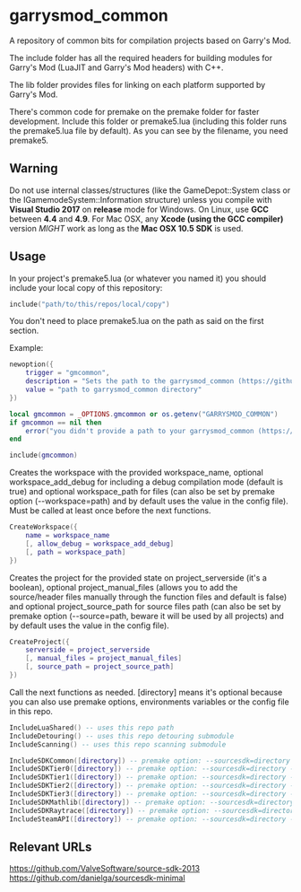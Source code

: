 # garrysmod_common

A repository of common bits for compilation projects based on Garry's Mod.

The include folder has all the required headers for building modules for Garry's Mod (LuaJIT and Garry's Mod headers) with C++.

The lib folder provides files for linking on each platform supported by Garry's Mod.

There's common code for premake on the premake folder for faster development. Include this folder or premake5.lua (including this folder runs the premake5.lua file by default).
As you can see by the filename, you need premake5.

## Warning

Do not use internal classes/structures (like the GameDepot::System class or the IGamemodeSystem::Information structure) unless you compile with **Visual Studio 2017** on **release** mode for Windows. On Linux, use **GCC** between **4.4** and **4.9**. For Mac OSX, any **Xcode (using the GCC compiler)** version *MIGHT* work as long as the **Mac OSX 10.5 SDK** is used.

## Usage

In your project's premake5.lua (or whatever you named it) you should include your local copy of this repository:

```lua
include("path/to/this/repos/local/copy")
```

You don't need to place premake5.lua on the path as said on the first section.

Example:
```lua
newoption({
	trigger = "gmcommon",
	description = "Sets the path to the garrysmod_common (https://github.com/danielga/garrysmod_common) directory",
	value = "path to garrysmod_common directory"
})

local gmcommon = _OPTIONS.gmcommon or os.getenv("GARRYSMOD_COMMON")
if gmcommon == nil then
	error("you didn't provide a path to your garrysmod_common (https://github.com/danielga/garrysmod_common) directory")
end

include(gmcommon)
```

Creates the workspace with the provided workspace_name, optional workspace_add_debug for including a debug compilation mode (default is true) and optional workspace_path for files (can also be set by premake option (--workspace=path) and by default uses the value in the config file). Must be called at least once before the next functions.
```lua
CreateWorkspace({
	name = workspace_name
	[, allow_debug = workspace_add_debug]
	[, path = workspace_path]
})
```

Creates the project for the provided state on project_serverside (it's a boolean), optional project_manual_files (allows you to add the source/header files manually through the function files and default is false) and optional project_source_path for source files path (can also be set by premake option (--source=path, beware it will be used by all projects) and by default uses the value in the config file).
```lua
CreateProject({
	serverside = project_serverside
	[, manual_files = project_manual_files]
	[, source_path = project_source_path]
})
```

Call the next functions as needed. [directory] means it's optional because you can also use premake options, environments variables or the config file in this repo.
```lua
IncludeLuaShared() -- uses this repo path
IncludeDetouring() -- uses this repo detouring submodule
IncludeScanning() -- uses this repo scanning submodule

IncludeSDKCommon([directory]) -- premake option: --sourcesdk=directory - env var: SOURCE_SDK
IncludeSDKTier0([directory]) -- premake option: --sourcesdk=directory - env var: SOURCE_SDK
IncludeSDKTier1([directory]) -- premake option: --sourcesdk=directory - env var: SOURCE_SDK
IncludeSDKTier2([directory]) -- premake option: --sourcesdk=directory - env var: SOURCE_SDK
IncludeSDKTier3([directory]) -- premake option: --sourcesdk=directory - env var: SOURCE_SDK
IncludeSDKMathlib([directory]) -- premake option: --sourcesdk=directory - env var: SOURCE_SDK
IncludeSDKRaytrace([directory]) -- premake option: --sourcesdk=directory - env var: SOURCE_SDK
IncludeSteamAPI([directory]) -- premake option: --sourcesdk=directory - env var: SOURCE_SDK
```

## Relevant URLs

https://github.com/ValveSoftware/source-sdk-2013
https://github.com/danielga/sourcesdk-minimal
